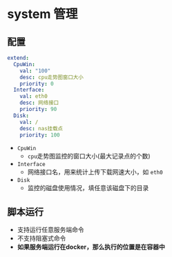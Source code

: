 # system 管理

## 配置
```yaml
extend:
  CpuWin:
    val: "100"
    desc: cpu走势图窗口大小
    priority: 0
  Interface:
    val: eth0
    desc: 网络接口
    priority: 90
  Disk:
    val: /
    desc: nas挂载点
    priority: 100

``` 

- `CpuWin`
  - `cpu`走势图监控的窗口大小(最大记录点的个数)
- `Interface`
  - 网络接口名，用来统计上传下载网速大小，如 `eth0`
- `Disk`
  - 监控的磁盘使用情况，填任意该磁盘下的目录

## 脚本运行
- 支持运行任意服务端命令
- 不支持阻塞式命令
- **如果服务端运行在docker，那么执行的位置是在容器中**
